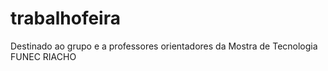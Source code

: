 # trabalhofeira
Destinado ao grupo e a professores orientadores da Mostra de Tecnologia FUNEC RIACHO
